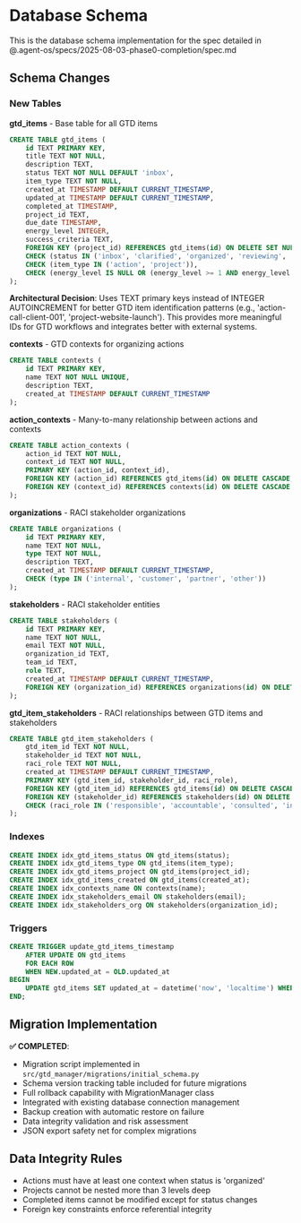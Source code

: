 # Database Schema

This is the database schema implementation for the spec detailed in @.agent-os/specs/2025-08-03-phase0-completion/spec.md

## Schema Changes

### New Tables

**gtd_items** - Base table for all GTD items

```sql
CREATE TABLE gtd_items (
    id TEXT PRIMARY KEY,
    title TEXT NOT NULL,
    description TEXT,
    status TEXT NOT NULL DEFAULT 'inbox',
    item_type TEXT NOT NULL,
    created_at TIMESTAMP DEFAULT CURRENT_TIMESTAMP,
    updated_at TIMESTAMP DEFAULT CURRENT_TIMESTAMP,
    completed_at TIMESTAMP,
    project_id TEXT,
    due_date TIMESTAMP,
    energy_level INTEGER,
    success_criteria TEXT,
    FOREIGN KEY (project_id) REFERENCES gtd_items(id) ON DELETE SET NULL,
    CHECK (status IN ('inbox', 'clarified', 'organized', 'reviewing', 'complete', 'someday')),
    CHECK (item_type IN ('action', 'project')),
    CHECK (energy_level IS NULL OR (energy_level >= 1 AND energy_level <= 5))
);
```

**Architectural Decision**: Uses TEXT primary keys instead of INTEGER AUTOINCREMENT for better GTD item identification patterns (e.g., 'action-call-client-001', 'project-website-launch'). This provides more meaningful IDs for GTD workflows and integrates better with external systems.

**contexts** - GTD contexts for organizing actions

```sql
CREATE TABLE contexts (
    id TEXT PRIMARY KEY,
    name TEXT NOT NULL UNIQUE,
    description TEXT,
    created_at TIMESTAMP DEFAULT CURRENT_TIMESTAMP
);
```

**action_contexts** - Many-to-many relationship between actions and contexts

```sql
CREATE TABLE action_contexts (
    action_id TEXT NOT NULL,
    context_id TEXT NOT NULL,
    PRIMARY KEY (action_id, context_id),
    FOREIGN KEY (action_id) REFERENCES gtd_items(id) ON DELETE CASCADE,
    FOREIGN KEY (context_id) REFERENCES contexts(id) ON DELETE CASCADE
);
```

**organizations** - RACI stakeholder organizations

```sql
CREATE TABLE organizations (
    id TEXT PRIMARY KEY,
    name TEXT NOT NULL,
    type TEXT NOT NULL,
    description TEXT,
    created_at TIMESTAMP DEFAULT CURRENT_TIMESTAMP,
    CHECK (type IN ('internal', 'customer', 'partner', 'other'))
);
```

**stakeholders** - RACI stakeholder entities

```sql
CREATE TABLE stakeholders (
    id TEXT PRIMARY KEY,
    name TEXT NOT NULL,
    email TEXT NOT NULL,
    organization_id TEXT,
    team_id TEXT,
    role TEXT,
    created_at TIMESTAMP DEFAULT CURRENT_TIMESTAMP,
    FOREIGN KEY (organization_id) REFERENCES organizations(id) ON DELETE SET NULL
);
```

**gtd_item_stakeholders** - RACI relationships between GTD items and stakeholders

```sql
CREATE TABLE gtd_item_stakeholders (
    gtd_item_id TEXT NOT NULL,
    stakeholder_id TEXT NOT NULL,
    raci_role TEXT NOT NULL,
    created_at TIMESTAMP DEFAULT CURRENT_TIMESTAMP,
    PRIMARY KEY (gtd_item_id, stakeholder_id, raci_role),
    FOREIGN KEY (gtd_item_id) REFERENCES gtd_items(id) ON DELETE CASCADE,
    FOREIGN KEY (stakeholder_id) REFERENCES stakeholders(id) ON DELETE CASCADE,
    CHECK (raci_role IN ('responsible', 'accountable', 'consulted', 'informed'))
);
```

### Indexes

```sql
CREATE INDEX idx_gtd_items_status ON gtd_items(status);
CREATE INDEX idx_gtd_items_type ON gtd_items(item_type);
CREATE INDEX idx_gtd_items_project ON gtd_items(project_id);
CREATE INDEX idx_gtd_items_created ON gtd_items(created_at);
CREATE INDEX idx_contexts_name ON contexts(name);
CREATE INDEX idx_stakeholders_email ON stakeholders(email);
CREATE INDEX idx_stakeholders_org ON stakeholders(organization_id);
```

### Triggers

```sql
CREATE TRIGGER update_gtd_items_timestamp
    AFTER UPDATE ON gtd_items
    FOR EACH ROW
    WHEN NEW.updated_at = OLD.updated_at
BEGIN
    UPDATE gtd_items SET updated_at = datetime('now', 'localtime') WHERE id = NEW.id;
END;
```

## Migration Implementation

**✅ COMPLETED**:
- Migration script implemented in `src/gtd_manager/migrations/initial_schema.py`
- Schema version tracking table included for future migrations
- Full rollback capability with MigrationManager class
- Integrated with existing database connection management
- Backup creation with automatic restore on failure
- Data integrity validation and risk assessment
- JSON export safety net for complex migrations

## Data Integrity Rules

- Actions must have at least one context when status is 'organized'
- Projects cannot be nested more than 3 levels deep
- Completed items cannot be modified except for status changes
- Foreign key constraints enforce referential integrity

